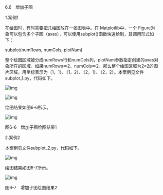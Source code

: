 6.6　增加子图

1.案例1

在绘图时，有时需要把几幅图放在一张图表中。在 Matplotlib中，一个 Figure对象可以包含多个子图（axes），可以使用subplot()函数快速绘制，其调用形式如下：

subplot(numRows, numCols, plotNum)

整个绘图区域被分成numRows行和numCols列，plotNum参数指定创建的axes对象所在的区域，如果numRows＝2、numCols＝2，那么整个绘图区域为2×2的图片区域，用坐标表示为（1，1）、（1，2）、（2，1）、（2，2）。本案例见文件 subplot_1.py，代码如下。

![img](https://cdn.nlark.com/yuque/0/2022/jpeg/21473765/1644303518418-6da1b79f-7e6f-4e20-9d50-62b4cd464cdd.jpeg)

![img](https://cdn.nlark.com/yuque/0/2022/jpeg/21473765/1644303518916-c932cf9a-8279-4a6c-ad11-c8c6e6c6e36f.jpeg)

绘图结果如图6-6所示。

![img](https://cdn.nlark.com/yuque/0/2022/jpeg/21473765/1644303519449-486f873e-9bac-48db-a8d3-e306fb849ba2.jpeg)

图6-6　增加子图绘图结果1

2.案例2

本案例见文件subplot_2.py，代码如下。

![img](https://cdn.nlark.com/yuque/0/2022/jpeg/21473765/1644303519962-14a6b41c-2522-4ea3-a543-12be254bb009.jpeg)

绘图结果如图6-7所示。

![img](https://cdn.nlark.com/yuque/0/2022/jpeg/21473765/1644303520437-9a182b10-cd47-4c6e-a8a9-277865b757d3.jpeg)

图6-7　增加子图绘图结果2
